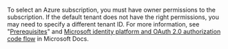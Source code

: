 To select an Azure subscription, you must have owner permissions to the subscription. If the default tenant does not have the right permissions, you may need to specify a different tenant ID. For more information, see "[Prerequisites](#prerequisites)" and [Microsoft identity platform and OAuth 2.0 authorization code flow](https://docs.microsoft.com/en-us/azure/active-directory/develop/v2-oauth2-auth-code-flow#request-an-authorization-code) in Microsoft Docs.